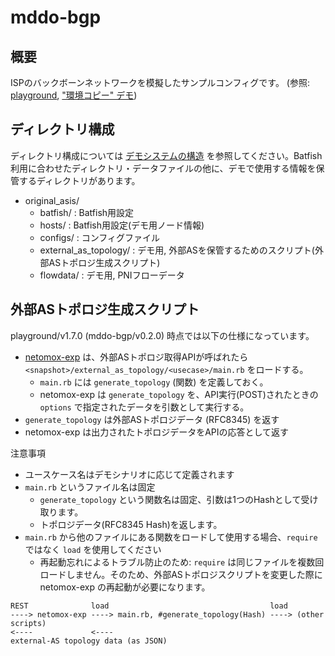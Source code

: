 # mddo-bgp

## 概要

ISPのバックボーンネットワークを模擬したサンプルコンフィグです。
(参照: [playground](https://github.com/ool-mddo/playground), ["環境コピー" デモ](https://github.com/ool-mddo/playground/blob/main/demo/copy_to_emulated_env/README.md))

## ディレクトリ構成

ディレクトリ構成については [デモシステムの構造](https://github.com/ool-mddo/playground/blob/main/doc/system_architecture.md) を参照してください。Batfish利用に合わせたディレクトリ・データファイルの他に、デモで使用する情報を保管するディレクトリがあります。

* original_asis/
  * batfish/ : Batfish用設定
  * hosts/ : Batfish用設定(デモ用ノード情報)
  * configs/ : コンフィグファイル
  * external_as_topology/ : デモ用, 外部ASを保管するためのスクリプト(外部ASトポロジ生成スクリプト)
  * flowdata/ : デモ用, PNIフローデータ

## 外部ASトポロジ生成スクリプト

playground/v1.7.0 (mddo-bgp/v0.2.0) 時点では以下の仕様になっています。
* [netomox-exp](https://github.com/ool-mddo/netomox-exp) は、外部ASトポロジ取得APIが呼ばれたら `<snapshot>/external_as_topology/<usecase>/main.rb` をロードする。
  * `main.rb` には `generate_topology` (関数) を定義しておく。
  * netomox-exp は `generate_topology` を、API実行(POST)されたときの `options` で指定されたデータを引数として実行する。
* `generate_topology` は外部ASトポロジデータ (RFC8345) を返す
* netomox-exp は出力されたトポロジデータをAPIの応答として返す

注意事項
* ユースケース名はデモシナリオに応じて定義されます
* `main.rb` というファイル名は固定
  * `generate_topology` という関数名は固定、引数は1つのHashとして受け取ります。
  * トポロジデータ(RFC8345 Hash)を返します。
* `main.rb` から他のファイルにある関数をロードして使用する場合、`require` ではなく `load` を使用してください
  * 再起動忘れによるトラブル防止のため: `require` は同じファイルを複数回ロードしません。そのため、外部ASトポロジスクリプトを変更した際に netomox-exp の再起動が必要になります。

```text
REST              load                                    load
----> netomox-exp ----> main.rb, #generate_topology(Hash) ----> (other scripts)
<----             <----
external-AS topology data (as JSON)
```
